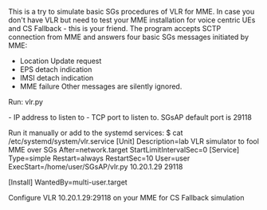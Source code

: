 This is a try to simulate basic SGs procedures of VLR for MME.
In case you don't have VLR but need to test your MME installation for voice centric UEs
and CS Fallback - this is your friend.
The program accepts SCTP connection from MME and answers four basic SGs messages initiated
by MME:
- Location Update request
- EPS detach indication
- IMSI detach indication
- MME failure
Other messages are silently ignored.

Run:
vlr.py <host> <port>

<host> - IP address to listen to
<port> - TCP port to listen to. SGsAP default port is 29118

Run it manually or add to the systemd services:
$ cat /etc/systemd/system/vlr.service 
[Unit]
Description=lab VLR simulator to fool MME over SGs
After=network.target
StartLimitIntervalSec=0
[Service]
Type=simple
Restart=always
RestartSec=10
User=user
ExecStart=/home/user/SGsAP/vlr.py 10.20.1.29 29118

[Install]
WantedBy=multi-user.target

Configure VLR 10.20.1.29:29118 on your MME for CS Fallback simulation


